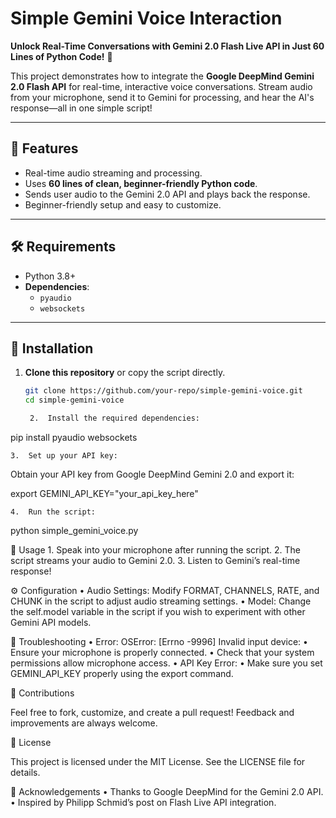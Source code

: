 # Simple Gemini Voice Interaction

**Unlock Real-Time Conversations with Gemini 2.0 Flash Live API in Just 60 Lines of Python Code!** 🎤  

This project demonstrates how to integrate the **Google DeepMind Gemini 2.0 Flash API** for real-time, interactive voice conversations. Stream audio from your microphone, send it to Gemini for processing, and hear the AI's response—all in one simple script!

---

## 🚀 Features
- Real-time audio streaming and processing.
- Uses **60 lines of clean, beginner-friendly Python code**.
- Sends user audio to the Gemini 2.0 API and plays back the response.
- Beginner-friendly setup and easy to customize.

---

## 🛠️ Requirements
- Python 3.8+
- **Dependencies**:
  - `pyaudio`  
  - `websockets`

---

## 🔧 Installation
1. **Clone this repository** or copy the script directly.
   ```bash
   git clone https://github.com/your-repo/simple-gemini-voice.git
   cd simple-gemini-voice

	2.	Install the required dependencies:

pip install pyaudio websockets


	3.	Set up your API key:
Obtain your API key from Google DeepMind Gemini 2.0 and export it:

export GEMINI_API_KEY="your_api_key_here"


	4.	Run the script:

python simple_gemini_voice.py

📜 Usage
	1.	Speak into your microphone after running the script.
	2.	The script streams your audio to Gemini 2.0.
	3.	Listen to Gemini’s real-time response!

⚙️ Configuration
	•	Audio Settings: Modify FORMAT, CHANNELS, RATE, and CHUNK in the script to adjust audio streaming settings.
	•	Model: Change the self.model variable in the script if you wish to experiment with other Gemini API models.

🧰 Troubleshooting
	•	Error: OSError: [Errno -9996] Invalid input device:
	•	Ensure your microphone is properly connected.
	•	Check that your system permissions allow microphone access.
	•	API Key Error:
	•	Make sure you set GEMINI_API_KEY properly using the export command.

🌟 Contributions

Feel free to fork, customize, and create a pull request! Feedback and improvements are always welcome.

📜 License

This project is licensed under the MIT License. See the LICENSE file for details.

🤝 Acknowledgements
	•	Thanks to Google DeepMind for the Gemini 2.0 API.
	•	Inspired by Philipp Schmid’s post on Flash Live API integration.

